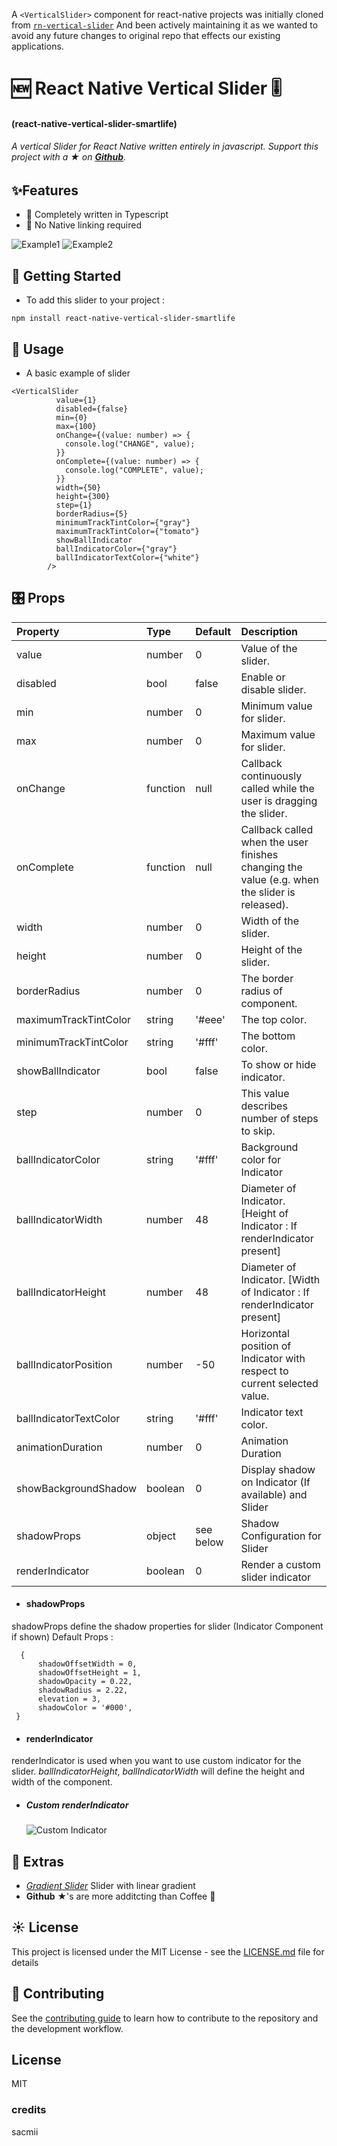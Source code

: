 A `<VerticalSlider>` component for react-native projects was initially cloned from [`rn-vertical-slider`](https://github.com/sacmii/rn-vertical-slider#readme) And been actively maintaining it as we wanted to avoid any future changes to original repo that effects our existing applications. 

# 🆕 React Native Vertical Slider 🎚

#### **(react-native-vertical-slider-smartlife)**

###### A vertical Slider for React Native written entirely in javascript. Support this project with a ★ on [**Github**](https://github.com/razorRun/react-native-vertical-slider-smartlife).

## ✨Features

- 📝 Completely written in Typescript
- 🔗 No Native linking required

![Example1](https://user-images.githubusercontent.com/12546974/82729464-63a73d00-9d15-11ea-99dc-e432e61d8398.gif) ![Example2](https://user-images.githubusercontent.com/12546974/82730380-b0dadd00-9d1c-11ea-889d-03249c6b5f76.gif)

## 🏁 Getting Started

- To add this slider to your project :

```
npm install react-native-vertical-slider-smartlife
```

## 🎨 Usage

- A basic example of slider

```
<VerticalSlider
          value={1}
          disabled={false}
          min={0}
          max={100}
          onChange={(value: number) => {
            console.log("CHANGE", value);
          }}
          onComplete={(value: number) => {
            console.log("COMPLETE", value);
          }}
          width={50}
          height={300}
          step={1}
          borderRadius={5}
          minimumTrackTintColor={"gray"}
          maximumTrackTintColor={"tomato"}
          showBallIndicator
          ballIndicatorColor={"gray"}
          ballIndicatorTextColor={"white"}
        />
```

## 🎛 Props

| Property               | Type     | Default   | Description                                                                                   |
| :--------------------- | :------- | :-------- | :-------------------------------------------------------------------------------------------- |
| value                  | number   | 0         | Value of the slider.                                                                          |
| disabled               | bool     | false     | Enable or disable slider.                                                                     |
| min                    | number   | 0         | Minimum value for slider.                                                                     |
| max                    | number   | 0         | Maximum value for slider.                                                                     |
| onChange               | function | null      | Callback continuously called while the user is dragging the slider.                           |
| onComplete             | function | null      | Callback called when the user finishes changing the value (e.g. when the slider is released). |
| width                  | number   | 0         | Width of the slider.                                                                          |
| height                 | number   | 0         | Height of the slider.                                                                         |
| borderRadius           | number   | 0         | The border radius of component.                                                               |
| maximumTrackTintColor  | string   | '#eee'    | The top color.                                                                                |
| minimumTrackTintColor  | string   | '#fff'    | The bottom color.                                                                             |
| showBallIndicator      | bool     | false     | To show or hide indicator.                                                                    |
| step                   | number   | 0         | This value describes number of steps to skip.                                                 |
| ballIndicatorColor     | string   | '#fff'    | Background color for Indicator                                                                |
| ballIndicatorWidth     | number   | 48        | Diameter of Indicator. [Height of Indicator : If renderIndicator present]                     |
| ballIndicatorHeight    | number   | 48        | Diameter of Indicator. [Width of Indicator : If renderIndicator present]                      |
| ballIndicatorPosition  | number   | -50       | Horizontal position of Indicator with respect to current selected value.                      |
| ballIndicatorTextColor | string   | '#fff'    | Indicator text color.                                                                         |
| animationDuration      | number   | 0         | Animation Duration                                                                            |
| showBackgroundShadow   | boolean  | 0         | Display shadow on Indicator (If available) and Slider                                         |
| shadowProps            | object   | see below | Shadow Configuration for Slider                                                               |
| renderIndicator        | boolean  | 0         | Render a custom slider indicator                                                              |

- #### shadowProps

shadowProps define the shadow properties for slider (Indicator Component if shown)
Default Props :

```
  {
      shadowOffsetWidth = 0,
      shadowOffsetHeight = 1,
      shadowOpacity = 0.22,
      shadowRadius = 2.22,
      elevation = 3,
      shadowColor = '#000',
 }
```

- #### renderIndicator

renderIndicator is used when you want to use custom indicator for the slider. _ballIndicatorHeight_, _ballIndicatorWidth_ will define the height and width of the component.

- ##### Custom renderIndicator

  ![Custom Indicator](https://user-images.githubusercontent.com/12546974/82730062-89831080-9d1a-11ea-8f41-b37d02b79a69.gif)

## 📌 Extras

- _[Gradient Slider](https://github.com/sacmii/rn-vertical-slider-gradient)_ Slider with linear gradient
- **Github** ★'s are more additcting than Coffee 🤩

## ☀️ License

This project is licensed under the MIT License - see the [LICENSE.md](LICENSE.md) file for details

## 🚧 Contributing

See the [contributing guide](CONTRIBUTING.md) to learn how to contribute to the repository and the development workflow.

## License

MIT

### credits
sacmii
